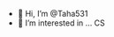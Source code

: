 - 👋 Hi, I’m @Taha531
- 👀 I’m interested in ... CS 
<!---
Taha531/Taha531 is a ✨ special ✨ repository because its `README.md` (this file) appears on your GitHub profile.
You can click the Preview link to take a look at your changes.
--->
